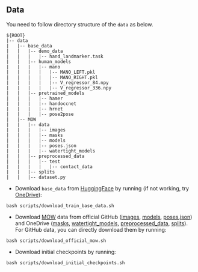 ## Data
You need to follow directory structure of the `data` as below.
```
${ROOT} 
|-- data  
|   |-- base_data
|   |   |-- demo_data
|   |   |   |-- hand_landmarker.task
|   |   |-- human_models
|   |   |   |-- mano
|   |   |   |   |-- MANO_LEFT.pkl
|   |   |   |   |-- MANO_RIGHT.pkl
|   |   |   |   |-- V_regressor_84.npy
|   |   |   |   |-- V_regressor_336.npy
|   |   |-- pretrained_models
|   |   |   |-- hamer
|   |   |   |-- handoccnet
|   |   |   |-- hrnet
|   |   |   |-- pose2pose
|   |-- MOW
|   |   |-- data
|   |   |   |-- images
|   |   |   |-- masks
|   |   |   |-- models
|   |   |   |-- poses.json
|   |   |   |-- watertight_models
|   |   |-- preprocessed_data
|   |   |   |-- test
|   |   |   |   |-- contact_data
|   |   |-- splits
|   |   |-- dataset.py
```
* Download `base_data` from [HuggingFace](https://huggingface.co/datasets/dqj5182/haco-data/resolve/main/train/data/base_data.tar.gz) by running (if not working, try [OneDrive](https://1drv.ms/u/c/bf7e2a9a100f1dba/Ea4_PNhv7ZJAkZDCbbn56ywBFLUqE_eivVxercSw3dZO1w?e=N9NSQj)):
```
bash scripts/download_train_base_data.sh
```
* Download [MOW](https://zhec.github.io/rhoi/) data from official GitHub ([images](https://github.com/ZheC/MOW), [models](https://github.com/ZheC/MOW), [poses.json](https://github.com/ZheC/MOW)) and OneDrive ([masks](https://1drv.ms/u/c/bf7e2a9a100f1dba/Ef2YhwccS4tPt1WrAAP4-iMBjcaSUgawDMnf_HDpqoTeNw?e=eQYJ4e), [watertight_models](https://1drv.ms/u/c/bf7e2a9a100f1dba/EW5YXeXtk3NBnX9PcvJtGIABj_9c1FW2RdrcppDgRzqHhg?e=ryUqCf), [preprocessed_data](https://1drv.ms/u/c/bf7e2a9a100f1dba/ESkqLhHk9gFHo4HH2uA9akABgYuS2wLgWfr4YJMRmagezQ?e=DoGFso), [splits](https://1drv.ms/u/c/bf7e2a9a100f1dba/EW60jCPiuNNOjkmCUdqlBbEBact_Ums22dwBoQoFMkUV6w?e=2lxpJd)). For GitHub data, you can directly download them by running:
```
bash scripts/download_official_mow.sh
```
* Download initial checkpoints by running:
```
bash scripts/download_initial_checkpoints.sh
```